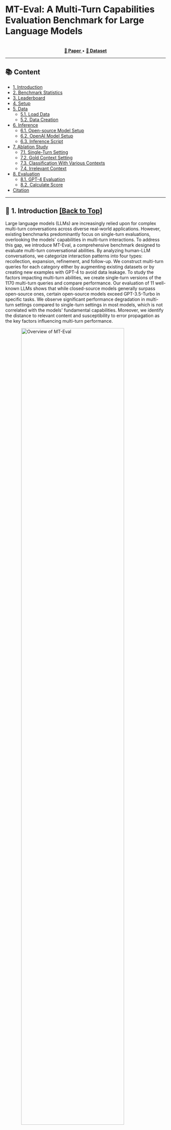 # MT-Eval: A Multi-Turn Capabilities Evaluation Benchmark for Large Language Models

<div align="center"><img src="https://img.shields.io/badge/Data%20License-MIT-blue" alt="">
  <img src="https://img.shields.io/badge/Code%20License-MIT-green" alt="">
  <img src="https://img.shields.io/badge/python-3.10+-red" alt="">

<br>
<a href="https://arxiv.org/abs/2401.16745">
  <strong>📃 Paper</strong>
</a>
• <a href="https://huggingface.co/datasets/wckwan/MT-Eval">
  <strong>🤗 Dataset</strong>
</a></div>

--------------------------------------------------------------------------------

<span id="content">
</span>

## 📚 Content

- [1\. Introduction](#introduction)
- [2\. Benchmark Statistics](#statistics)
- [3\. Leaderboard](#leaderboard)
- [4\. Setup](#setup)
- [5\. Data](#data)
  - [5.1\. Load Data](#load_data)
  - [5.2\. Data Creation](#data_creation)
- [6\. Inference](#inference)
  - [6.1\. Open-source Model Setup](#open_source_inference)
  - [6.2\. OpenAI Model Setup](#openai_inference)
  - [6.3\. Inference Script](#inference_script)
- [7\. Ablation Study](#ablation)
  - [7.1\. Single-Turn Setting](#ablation_single_turn)
  - [7.2\. Gold Context Setting](#ablation_gold_context)
  - [7.3\. Classification With Various Contexts](#ablation_cls)
  - [7.4\. Irrelevant Context](#ablation_irrelevant)
- [8\. Evaluation](#evaluation)
  - [8.1\. GPT-4 Evaluation](#gpt4_evaluation)
  - [8.2\. Calculate Score](#calculate_score)
- [Citation](#citation)

--------------------------------------------------------------------------------

<span id="introduction">
</span>

## 📘 1\. Introduction [[Back to Top]](#content)

Large language models (LLMs) are increasingly relied upon for complex multi-turn conversations across diverse real-world applications. However, existing benchmarks predominantly focus on single-turn evaluations, overlooking the models' capabilities in multi-turn interactions. To address this gap, we introduce MT-Eval, a comprehensive benchmark designed to evaluate multi-turn conversational abilities. By analyzing human-LLM conversations, we categorize interaction patterns into four types: recollection, expansion, refinement, and follow-up. We construct multi-turn queries for each category either by augmenting existing datasets or by creating new examples with GPT-4 to avoid data leakage. To study the factors impacting multi-turn abilities, we create single-turn versions of the 1170 multi-turn queries and compare performance. Our evaluation of 11 well-known LLMs shows that while closed-source models generally surpass open-source ones, certain open-source models exceed GPT-3.5-Turbo in specific tasks. We observe significant performance degradation in multi-turn settings compared to single-turn settings in most models, which is not correlated with the models' fundamental capabilities. Moreover, we identify the distance to relevant content and susceptibility to error propagation as the key factors influencing multi-turn performance.

<div align="center"><img src="figures/main_figure.svg" style="text-align:left;" alt="Overview of MT-Eval" width="80%">
    <br><figcaption style="text-align:left;">Illustration of the four dialogue tasks in MT-Eval: Recollection, Expansion, Refinement, and Follow-up. Recollection accesses the model’s ability to recall information from previous conversations. Expansion evaluates the model’s capacity to address queries surrounding the same topic. Refinement gauges the model’s adherence to progressively complex instructions. Follow-up examines the model’s proficiency in responding to queries that build upon its preceding response. A more detailed description of these tasks can be found in Section 3 of the paper.</figcaption></div>

--------------------------------------------------------------------------------

<span id="statistics">
</span>

## 📊 2\. Benchmark Statistics [[Back to Top]](#content)

Statistics                         | Recollection | Expansion | Refinement | Follow-up | All
---------------------------------- | ------------ | --------- | ---------- | --------- | ------
Avg. # Turns per Dialogue          | 10           | 7.00      | 12.00      | 3.00      | 6.96
Avg. # Words in Prompt $\dagger$   | 693.09       | 539.60    | 882.85     | 686.82    | 760.41
Max. # Words in Prompt $\dagger$   | 2331         | 838       | 2574       | 1932      | 2574
Avg. # Words in Response $\dagger$ | 72.07        | 24.41     | 78.50      | 205.88    | 99.31
Max. # Words in Response $\dagger$ | 289          | 107       | 430        | 444       | 444
Avg. # Words per Turn              | 54.49        | 156.77    | 65.89      | 31.78     | 60.63
Max. # Words per Turn              | 330          | 474       | 449        | 262       | 474
Total # Dialogues                  | 38           | 10        | 40         | 80        | 168
Total # Turns                      | 380          | 70        | 480        | 240       | 1170

$\dagger$: Estimated using GPT-4 responses.

--------------------------------------------------------------------------------

<span id="leaderboard">
</span>

## 🏆 3\. Leaderboard [[Back to Top]](#content)

Model                 | Avg. | Recollection | Expansion | Refinement | Follow-up
--------------------- | ---- | ------------ | --------- | ---------- | ---------
GPT-3.5-Turbo         | 7.72 | 6.90         | 7.87      | 6.92       | 9.21
GPT-4                 | 9.03 | 9.61         | 9.07      | 7.85       | 9.60
ChatGLM3-6B           | 5.49 | 2.92         | 5.90      | 4.73       | 8.39
Vicuna-7B-v1.5        | 6.44 | 5.45         | 6.70      | 5.31       | 8.31
Vicuna-13B-v1.5       | 7.01 | 6.27         | 6.70      | 6.37       | 8.68
Llama-2-chat-7B       | 6.11 | 3.86         | 5.87      | 6.20       | 8.53
Llama-2-chat-13B      | 6.31 | 3.66         | 6.37      | 6.37       | 8.82
Qwen-chat-7B          | 6.55 | 5.25         | 7.02      | 5.47       | 8.49
Qwen-chat-14B         | 7.26 | 6.21         | 7.58      | 6.11       | 9.12
Mistral-Instruct-7B   | 7.46 | 7.22         | 6.98      | 6.58       | 9.05
Mixtral-Instruct-8x7B | 7.47 | 6.17         | 7.42      | 6.77       | 9.52

--------------------------------------------------------------------------------

<span id="setup">
</span>

## 🛠️ 4\. Setup [[Back to Top]](#content)

Execute the following command to create the conda environment for inference and evaluation. This environment will install PyTorch 1.13.1 with CUDA 11.6\. If your system requires a different CUDA version, adjust the `- pytorch-cuda=11.6` line in the `environment.yml` file to match your CUDA version.

```bash
conda env create --file environment.yml
```

For enhanced performance, we recommend installing Flash-Attention. This step is not mandatory but can improve processing speed.

```bash
pip install flash-attn --no-build-isolation
```

--------------------------------------------------------------------------------

<span id="data">
</span>

## 🗂️ 5\. Data [[Back to Top]](#content)

<span id="load_data">
</span>

### 5.1\. Load Data

Data can be loaded from [Hugging Face](https://huggingface.co/datasets/wckwan/MT-Eval) as demonstrated by the following Python code:

```python
from datasets import load_dataset

tasks = [
  "refinement_single",
  "refinement_multi",
  "expansion_single",
  "expansion_multi",
  "follow-up_single",
  "follow-up_multi",
  "recollection_single_cls",
  "recollection_multiple_cls",
  "recollection_single_global-inst",
  "recollection_multi_global-inst",
]

for task in tasks:
    data = load_dataset('wckwan/MT-Eval', task, split='test')
```

**Task Descriptions**:

- multi: multi-turn dialogues.
- single: single-turn version of the multi-turn dialogues. Each multi-turn dialogue is converted to a single version using methods outlined in Section 3.1 of the paper.
- cls: Document classification task.
- global-inst: Global instruction following task.

`data` is a list of dialogue instances. Each dialogue instance follows this format:

```json
{
    "conv" : [
        {
            "user": "<str: User utterance>",
            "sys": "<str: System response>",
            "id": "<str: Turn ID>", 
            "inst": "<str: Instruction in user utterance>",
            "do_inference": "<bool: Indicate if inference is required>",
        },
        {
          ...
        },
    ],
    "id": "<str: Dialogue ID>", 
}
```

<span id="data_creation">
</span>

### 5.2\. Data Creation

The full data is available in [Hugging Face](https://huggingface.co/datasets/wckwan/MT-Eval) as described in the previous section. The process to construct the data is outlined below.

The raw data and prompts used for generating the dataset are organized as follows:

```
raw_data/
├── documents.jsonl                # The 100 documents used in various tasks.
├── global_inst.jsonl              # Instructions subset from IFEval and queries. 
├── mt-bench_extended.jsonl        # Extended MT-Bench with three extra turns.
├── refinement_multi_inst.jsonl    # Instructions for the multi-turn refinement task. 
└── refinement_single_inst.jsonl   # Instructions for the single-turn refinement task.

prompts/
├── construct_sum.txt              # Generates document summary. 
├── construct_ner_pos.txt          # Generates named-entity recognition or part-of-speech queries.
├── construct_qa.txt               # Generates question and answer pairs. 
├── construct_rel.txt              # Generates relations 
├── construct_translation.txt      # Generates translation queries and answers. 
├── construct_mt_bench.txt         # Generates additional turns for MT-Bench.
├── construct_paragraph.txt        # Generates documents. 
...
```

To generate the dataset, run the following script:

```bash
python create_data.py
```

--------------------------------------------------------------------------------

<span id="inference">
</span>

## 🧠 6\. Inference [[Back to Top]](#content)

<span id="open_source_inference">
</span>

### 6.1 Open-source Model Setup

For inference with open-source models, configure the settings in `utils/misc.py` as follows:

```python
config = {
  "<model_alias>": {
    "path": <str: HuggingFace model name or local path>,
    "max_context_len": <int: Maximum context length>,
    "chat_template": <Conversation: Chat prompt from FastChat library>
    "use_flash_attn": <bool: Support for flash attention>
    "end_tokens": <list of str: Additional end tokens to cut off>
  },
  ...
}
```

Settings for models used in our paper (`vicuna-7b`, `vicuna-13b`, `llama2-chat-7b`, `llama2-chat-13b`, `qwen-chat-7b`, `qwen-chat-14b`, `chatglm3-6b`, `mixtral-instruct-v0.1`, `mistral-instruct-v0.2`) are already specified.

<span id="openai_inference">
</span>

### 6.2\. OpenAI Model Setup

For inference with OpenAI models, add your API keys to `utils/api_keys.json`:

```
[
  {
    "key": "<key1>"
  },
  {
    "key": "<key2>"
  },
  ...
]
```

<span id="inference_script">
</span>

### 6.3\. Inference Script

Run the script below to perform inference on tasks from the main experiments:

```bash
for task in "refinement_multi" "expansion_multi" "follow-up_multi" "recollection_multi_cls" "recollection_multi_global-inst"
do
  python inference.py \
  --model_name <model_alias>  \
  --task ${task}
done
```

Arguments:

- `--model_name`: Alias of the model configured in `utils/misc.py`.
- `--task`: Task name for inference. Supported tasks are listed above.
- `--system_message`: Default message is "You are a helpful, respectful, and honest assistant." This can be customized.
- `--resume`: Specify if you wish to pick up from where you left off.
- `--do_sample`: Enable token sampling during generation. Defaults to greedy decoding.
- `--temperature`: ecoding temperature, applicable only with `--do_sample`.
- `--top_p`: Cumulative probability threshold for token sampling, applicable only with `--do_sample`.
- `--max_new_tokens`: Maximum number of tokens to generate, default is 1024.

Inference results are saved in `inference_outputs/`.

--------------------------------------------------------------------------------

<span id="ablation">
</span>

## 🧪 7\. Ablation Study [[Back to Top]](#content)

<span id="ablation_single_turn">
</span>

### 7.1\. Single-Turn Setting

Run the script below to evaluate the model in a single-turn setting across four dialogue tasks:

```bash
for task in "refinement_single" "expansion_single" "follow-up_single" "recollection_single_cls" "recollection_single_global-inst"
do
  python inference.py \
  --model_name <model_alias>  \
  --task ${task}
done
```

For more details on the inference script, refer to the [Inference section](#inference_script).

<span id="ablation_gold_context">
</span>

### 7.2\. Gold Context Setting

To perform inference using human-verified GPT-4 outputs as the dialogue history, run the following script:

```bash
for task in "refinement_multi" "expansion_multi" "follow-up_multi" "recollection_multi_cls" "recollection_multi_global-inst"
do
  python inference.py \
  --model_name <model_alias>  \
  --use_gold_history \
  --task ${task} \
done
```

<span id="ablation_cls">
</span>

### 7.3\. Classification With Various Context

<span id="ablation_cls">
</span>

Document classification under four different settings by running the script below:

- **Gold**: Select documents with their correct labels randomly.
- **DGC (Diverse Gold Class)**: Similar to Gold, but excludes documents with labels identical to the current turn.
- **SGC (Single Gold Class)**: Chooses documents from the same category randomly, avoiding the label of the current turn.
- **RC (Random Class)**: Selects documents randomly and assigns random labels.

```bash
for task in "cls_ablation_gold" "cls_ablation_dgc" "cls_ablation_sgc" "cls_ablation_rc"
do
  python inference.py \
  --model_name <model_alias>  \
  --use_gold_history \
  --task ${task} \
done
```

### 7.4\. Irrelevant Context

<span id="ablation_irrelevant">
</span>

Run the following script to perform inference in refinement tasks with irrelevant turns inserted.

- **front**: Irrelevant turns are added at the beginning.
- **between**: Irrelevant turns are inserted between the document and the queries.

```bash
for task in "refinement_ablation_irrelevant-front" "refinement_ablation_irrelevant-between" 
  do
  python inference.py \
  --model_name <model_alias>  \
  --task ${task} \
  done
```

This ablation study requires GPT-4 evaluation outlined [below](#evaluation)

--------------------------------------------------------------------------------

<span id="evaluation">
</span>

## 📈 8\. Evaluation [[Back to Top]](#content)

<span id="gpt4_evaluation">
</span>

### 8.1\. GPT-4 Evaluation

To use GPT-4 for evaluating responses, first, add one or more API keys to `utils/api_keys.json`. Then, execute the script below:

```bash
python evaluation.py \
  --model_name <model_alias> \
  --task_names [<task A>, <task B>]
```

Arguments:

- `--model_name`: Alias of the model to evaluate.
- `--task_names`: List of task names for evaluation or "all" to evaluate all tasks. Available tasks include:

  - refinement_single
  - refinement_multi
  - refinement_multi_gold
  - expansion_single
  - expansion_multi
  - expansion_multi_gold
  - follow-up_single
  - follow-up_multi
  - follow-up_multi_gold
  - refinement_ablation_irrelevant-front
  - refinement_ablation_irrelevant-between

Evaluation results will be stored in `evaluation_outputs/`.

<span id="calculate_score">
</span>

### 8.2\. Calculate Score

To calculate scores for the tasks, use the following command:

```bash
python calculate_score.py
```

Scores for various tasks and settings will be saved in `results/result.md`.

--------------------------------------------------------------------------------

<span id="citation">
</span>

## 📄 Citation

If you find our paper and resources useful, please consider citing our paper:

```bibtex
@misc{kwan2024mteval,
      title={MT-Eval: A Multi-Turn Capabilities Evaluation Benchmark for Large Language Models}, 
      author={Wai-Chung Kwan and Xingshan Zeng and Yuxin Jiang and Yufei Wang and Liangyou Li and Lifeng Shang and Xin Jiang and Qun Liu and Kam-Fai Wong},
      year={2024},
      eprint={2401.16745},
      archivePrefix={arXiv},
      primaryClass={cs.CL}
}
```
